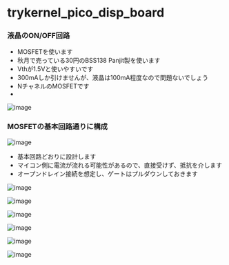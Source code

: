 # trykernel_pico_disp_board


### 液晶のON/OFF回路
- MOSFETを使います
- 秋月で売っている30円のBSS138 Panjit製を使います
- Vthが1.5Vと使いやすいです
- 300mAしか引けませんが、液晶は100mA程度なので問題ないでしょう
- NチャネルのMOSFETです
- 
![image](https://github.com/user-attachments/assets/00e3a56c-f55f-409b-b892-214be2330bf9)


### MOSFETの基本回路通りに構成

![image](https://github.com/user-attachments/assets/02d8ef0a-17e2-4032-b4d3-842ae6cd06a3)

- 基本回路どおりに設計します
- マイコン側に電流が流れる可能性があるので、直接受けず、抵抗を介します
- オープンドレイン接続を想定し、ゲートはプルダウンしておきます



![image](https://github.com/user-attachments/assets/9aeece22-3885-4b49-99ee-fa5d8bbca554)



![image](https://github.com/user-attachments/assets/af2d48a5-9085-40e8-b74f-bf2fe51b8961)

![image](https://github.com/user-attachments/assets/4b0066f6-a3bd-477d-80aa-a59814d81076)

![image](https://github.com/user-attachments/assets/365809ca-22af-4cc3-9e33-5ea588506706)

![image](https://github.com/user-attachments/assets/04787444-f125-41e2-ad46-cdd52281c5df)

![image](https://github.com/user-attachments/assets/db542a91-2199-41fd-aed2-2f4e90907f27)






  
